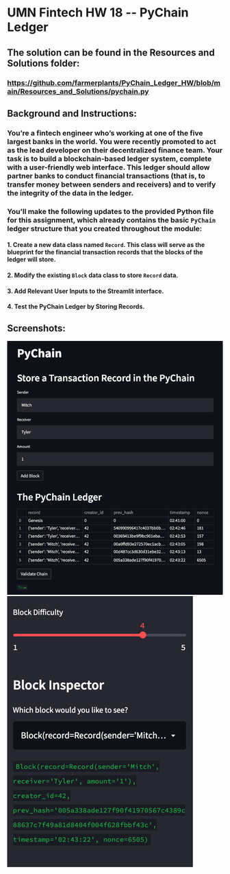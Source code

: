 # UMN Fintech HW 18 -- PyChain Ledger
## The solution can be found in the Resources and Solutions folder:
### https://github.com/farmerplants/PyChain_Ledger_HW/blob/main/Resources_and_Solutions/pychain.py

## Background and Instructions:
### You’re a fintech engineer who’s working at one of the five largest banks in the world. You were recently promoted to act as the lead developer on their decentralized finance team. Your task is to build a blockchain-based ledger system, complete with a user-friendly web interface. This ledger should allow partner banks to conduct financial transactions (that is, to transfer money between senders and receivers) and to verify the integrity of the data in the ledger.

### You’ll make the following updates to the provided Python file for this assignment, which already contains the basic `PyChain` ledger structure that you created throughout the module:

#### 1. Create a new data class named `Record`. This class will serve as the blueprint for the financial transaction records that the blocks of the ledger will store.

#### 2. Modify the existing `Block` data class to store `Record` data.

#### 3. Add Relevant User Inputs to the Streamlit interface.

#### 4. Test the PyChain Ledger by Storing Records.

## Screenshots:
![](https://github.com/farmerplants/PyChain_Ledger_HW/blob/main/Images/Screen%20Shot%202022-04-30%20at%209.44.42%20PM.png)
![](https://github.com/farmerplants/PyChain_Ledger_HW/blob/main/Images/Screen%20Shot%202022-04-30%20at%209.46.37%20PM.png)
